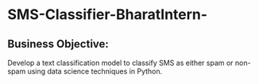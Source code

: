 # SMS-Classifier-BharatIntern-
## Business Objective:
Develop a text classification model to
classify SMS as either spam or non-spam
using data science techniques in Python.
